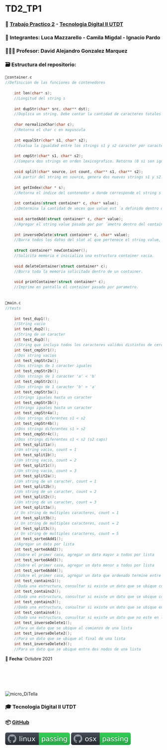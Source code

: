 # TD2_TP1

### 💾 [Trabajo Practico 2](https://github.com/IgnacioPardo/TD2_TP2/blob/main/Enunciado_TP2.pdf) - [Tecnologia Digital II UTDT](https://www.utdt.edu/ver_contenido.php?id_contenido=19866&id_item_menu=31534)

### 🧠 **Integrantes**: Luca Mazzarello - Camila Migdal - Ignacio Pardo

### 👨🏻‍🏫 **Profesor**: David Alejandro Gonzalez Marquez

### 🗃 **Estructura del repositorio**:
  

```C	
📄container.c	
//Definicion de las funciones de contenedores
	
	int len(char* s);
	//Longitud del string s

	int dupStr(char* src, char** dst);
	//Duplica un string. Debe contar la cantidad de caracteres totales de src y solicitar la memoria equivalente. Luego, debe copiar todos los caracteres a esta nueva area de memoria. El puntero al nuevo string se almacenara en el doble puntero dst. Ademas, como valor de retorno se debe retornar el tamaño del string

	char normalizeChar(char c);
	//Retorna el char c en mayuscula

	int equalStr(char* s1, char* s2);
	//Evalua la igualdad entre los strings s1 y s2 caracter por caracter

	int cmpStr(char* s1, char* s2);
	//Compara dos strings en orden lexicografico. Retorna (0 si son iguales, 1 si s1<s2, −1 si s2<s1)

	void split(char* source, int count, char** s1, char** s2);
	//A partir del string en source, genera dos nuevos strings s1 y s2. s1 debe contener los primeros count caracteres del string source, mientas que s2 debe contener los caracteres restantes. La memoria del string source pasado por parametro debe ser liberada. En caso que count supere la cantidad de caracteres totales de source, se debe retornar en s2 un string vacio. El parametro count es siempre un numero positivo

	int getIndex(char * s);
	//Retorna el indice del contenedor a donde corresponde el string s

	int contains(struct container* c, char* value);
	//Determina la cantidad de veces que value est ́a definido dentro de container. Debe retonar la cantidad de apariciones del dato.

	void sortedAdd(struct container* c, char* value);
	//Agregar el string value pasado por par ́ametro dentro del container, respetando los invariantes de la estructura indicados anteriormente.

	int inverseDelete(struct container* c, char* value);
	//Borra todos los datos del slot al que pertenece el string value, menos todas las copias que existan del string value. Debe retonar la cantidad de datos que fueron borrados.	

	struct container* newContainer();
	//Solicita memoria e inicializa una estructura container vacia.

	void deleteContainer(struct container* c);
	//Borra toda la memoria solicitada dentro de un container.

	void printContainer(struct container* c);
	//Imprime en pantalla el container pasado por parametro.


📄main.c
//tests

	int test_dup1();
	//String vacio
	int test_dup2();
	//String de un caracter
	int test_dup3();
	//String que incluya todos los caracteres validos distintos de cero
	int test_cmpStr1();
	//Dos string vacios
	int test_cmpStr2a();
	//Dos strings de 1 caracter iguales
	int test_cmpStr2b();
	//Dos strings de 1 caracter 'a' < 'b'
	int test_cmpStr2c();
	//Dos strings de 1 caracter 'b' > 'a'
	int test_cmpStr3a();
	//Strings iguales hasta un caracter
	int test_cmpStr3b();
	//Strings iguales hasta un caracter
	int test_cmpStr4a();
	//Dos strings diferentes s1 < s2
	int test_cmpStr4b();
	//Dos strings diferentes s1 > s2
	int test_cmpStr4c();
	//Dos strings diferentes s1 < s2 (s2 caps)
	int test_split1a();
	//Un string vacio, count = 1
	int test_split1b();
	//Un string vacio, count = 2
	int test_split1c();
	//Un string vacio, count = 3
	int test_split2a();
	//Un string de un caracter, count = 1
	int test_split2b();
	//Un string de un caracter, count = 2
	int test_split2c();
	//Un string de un caracter, count = 3
	int test_split3a();
	// Un string de multiples caracteres, count = 1
	int test_split3b();
	// Un string de multiples caracteres, count = 2
	int test_split3c();
	// Un string de multiples caracteres, count = 5
	int test_sortedAdd1();
	//Agregar un dato por lista
	int test_sortedAdd2();
	//Sobre el primer caso, agregar un dato mayor a todos por lista
	int test_sortedAdd3();
	//Sobre el primer caso, agregar un dato menor a todos por lista
	int test_sortedAdd4();
	//Sobre el primer caso, agregar un dato que ordenado termine entre dos elementos
	int test_contains1();
	//Dada una estructura, consultar si existe un dato que se ubique como ultimo dato de alguna de las listas
	int test_contains2();
	//Dada una estructura, consultar si existe un dato que se ubique como primer dato de algunade las listas
	int test_contains3();
	//Dada una estructura, consultar si existe un dato que se ubique en el medio de una lista
	int test_contains4();
	//Dada una estructura, consultar si existe un dato que no este en la lista
	int test_inverseDelete1();
	//Para un dato que se ubique al comienzo de una lista
	int test_inverseDelete2();
	//Para un dato que se ubique al final de una lista
	int test_inverseDelete3();
	//Para un dato que se ubique entre dos nodos de una lista

```		

        
📅 **Fecha**: Octubre 2021

<br/><br/><br/><br/>

<img width="100" alt="micro_DiTella" src="https://user-images.githubusercontent.com/65306107/132214134-ac5df2b8-353e-46b2-9c6e-ab9f0429a767.png"> 

### 🎓 Tecnologia Digital II UTDT
### 📦 [GitHub](https://github.com/IgnacioPardo/TD2_TP2)

[![Linux Build Status](https://github.com/IgnacioPardo/TD2_TP2/blob/main/badge_Linux.svg)](https://replit.com/@IgnacioPardo/TD2TP2)
[![macOS Build Status](https://github.com/IgnacioPardo/TD2_TP2/blob/main/badge_macOS.svg)](https://github.com/IgnacioPardo/TD2_TP2)
